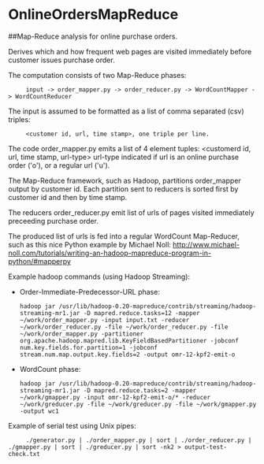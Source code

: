 # OnlineOrdersMapReduce
##Map-Reduce analysis for online purchase orders.

Derives which and how frequent web pages are visited immediately before customer issues purchase order.

The computation consists of two Map-Reduce phases:

         input -> order_mapper.py -> order_reducer.py -> WordCountMapper -> WordCountReducer

The input is assumed to be formatted as a list of comma separated (csv) triples: 
         
         <customer id, url, time stamp>, one triple per line.

The code order_mapper.py emits a list of 4 element tuples: <customerd id, url, time stamp, url-type>
   url-type indicated if url is an online purchase order ('o'), or a regular url ('u').
   
The Map-Reduce framework, such as Hadoop, partitions order_mapper output by customer id. Each partition sent to reducers is sorted first by customer id and then by time stamp.

The reducers order_reducer.py emit list of urls of pages visited immediately preceeding purchase order.

The produced list of urls is fed into a regular WordCount Map-Reducer, such as this nice Python example by Michael Noll: http://www.michael-noll.com/tutorials/writing-an-hadoop-mapreduce-program-in-python/#mapperpy

Example hadoop commands (using Hadoop Streaming):
   - Order-Immediate-Predecessor-URL phase: 
   
         hadoop jar /usr/lib/hadoop-0.20-mapreduce/contrib/streaming/hadoop-streaming-mr1.jar -D mapred.reduce.tasks=12 -mapper ~/work/order_mapper.py -input input.txt -reducer ~/work/order_reducer.py -file ~/work/order_reducer.py -file ~/work/order_mapper.py -partitioner org.apache.hadoop.mapred.lib.KeyFieldBasedPartitioner -jobconf num.key.fields.for.partition=1 -jobconf stream.num.map.output.key.fields=2 -output omr-12-kpf2-emit-o

   - WordCount phase: 
   
         hadoop jar /usr/lib/hadoop-0.20-mapreduce/contrib/streaming/hadoop-streaming-mr1.jar -D mapred.reduce.tasks=2 -mapper ~/work/gmapper.py -input omr-12-kpf2-emit-o/* -reducer ~/work/greducer.py -file ~/work/greducer.py -file ~/work/gmapper.py -output wc1

Example of serial test using Unix pipes:

         ./generator.py | ./order_mapper.py | sort | ./order_reducer.py | ./gmapper.py | sort | ./greducer.py | sort -nk2 > output-test-check.txt


